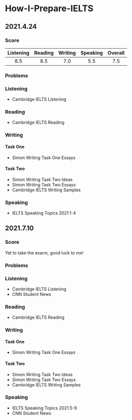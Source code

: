 # How-I-Prepare-IELTS
## 2021.4.24
### Score
|Listening|Reading|Writing|Speaking|Overall|
|:-:|:-:|:-:|:-:|:-:|
|8.5|8.5|7.0|5.5|7.5|
### Problems

### Listening
* Cambridge IELTS Listening
### Reading
* Cambridge IELTS Reading
### Writing
#### Task One
* Simon Writing Task One Essays
#### Task Two
* Simon Writing Task Two Ideas
* Simon Writing Task Two Essays
* Cambridge IELTS Writing Samples
### Speaking
* IELTS Speaking Topics 2021.1-4
## 2021.7.10
### Score
Yet to take the exarm, good luck to me!
### Problems
### Listening
* Cambridge IELTS Listening
* CNN Student News
### Reading
* Cambridge IELTS Reading
### Writing
#### Task One
* Simon Writing Task One Essays
#### Task Two
* Simon Writing Task Two Ideas
* Simon Writing Task Two Essays
* Cambridge IELTS Writing Samples
### Speaking
* IELTS Speaking Topics 2021.5-9
* CNN Student News
